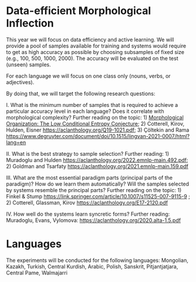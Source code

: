 # Data-efficient Morphological Inflection

This year we will focus on data efficiency and active learning. We will provide a pool of samples available for training and systems would require to get as high accuracy as possible by choosing subsamples of fixed size (e.g., 100, 500, 1000, 2000). The accuracy will be evaluated on the test (unseen) samples.

For each language we will focus on one class only (nouns, verbs, or adjectives).

By doing that, we will target the following research questions:

I. What is the minimum number of samples that is required to achieve a particular accuracy level in each language? Does it correlate with morphological complexity? Further reading on the topic:  1) [Morphological Organization: The Low Conditional Entropy Conjecture](https://muse.jhu.edu/article/521667/summary); 2) Cotterell, Kirov, Hulden, Eisner https://aclanthology.org/Q19-1021.pdf; 3) Çöltekin and Rama https://www.degruyter.com/document/doi/10.1515/lingvan-2021-0007/html?lang=en

II. What is the best strategy to sample selection? Further reading: 1) Muradoglu and Hulden https://aclanthology.org/2022.emnlp-main.492.pdf; 2) Goldman and Tsarfaty https://aclanthology.org/2021.emnlp-main.159.pdf

III. What are the most essential paradigm parts (principal parts of the paradigm)? How do we learn them automatically? Will the samples selected by systems resemble the principal parts? Further reading on the topic: 1) Finkel & Stump https://link.springer.com/article/10.1007/s11525-007-9115-9 ; 2) Cotterell, Glassman, Kirov https://aclanthology.org/E17-2120.pdf 

IV. How well do the systems learn syncretic forms? Further reading: Muradoglu, Evans, Vylomova: https://aclanthology.org/2020.alta-1.5.pdf

# Languages
The experiments will be conducted for the following languages: Mongolian, Kazakh, Turkish, Central Kurdish, Arabic, Polish, Sanskrit, Pitjantjatjara, Central Pame, Walmajarri



